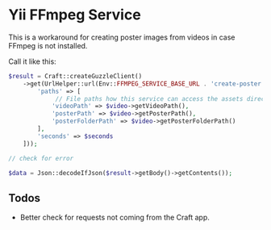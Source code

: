 # Yii FFmpeg Service

This is a workaround for creating poster images from videos in case FFmpeg is not installed.

Call it like this:

```php
$result = Craft::createGuzzleClient()
    ->get(UrlHelper::url(Env::FFMPEG_SERVICE_BASE_URL . 'create-poster', [
        'paths' => [
             // File paths how this service can access the assets directories 
            'videoPath' => $video->getVideoPath(),
            'posterPath' => $video->getPosterPath(),
            'posterFolderPath' => $video->getPosterFolderPath()
        ],
        'seconds' => $seconds
    ]));

// check for error

$data = Json::decodeIfJson($result->getBody()->getContents());
```

## Todos

* Better check for requests not coming from the Craft app.

